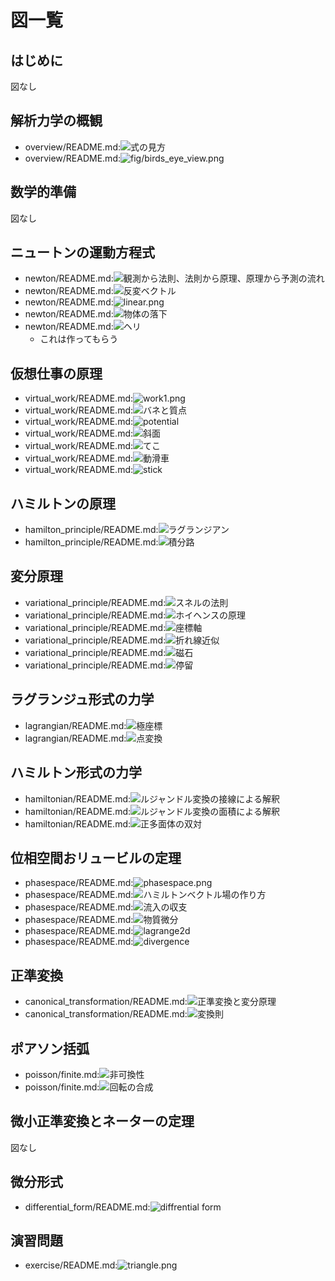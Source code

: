 # 図一覧

## はじめに

図なし

## 解析力学の概観

* overview/README.md:![式の見方](fig/table.png)
* overview/README.md:![fig/birds_eye_view.png](fig/birds_eye_view.png)

## 数学的準備

図なし

## ニュートンの運動方程式

* newton/README.md:![観測から法則、法則から原理、原理から予測の流れ](fig/principle_law.png)
* newton/README.md:![反変ベクトル](fig/contravariant_vector.png)
* newton/README.md:![linear.png](fig/linear.png)
* newton/README.md:![物体の落下](fig/fall.png)
* newton/README.md:![ヘリ](fig/heli.png)
  * これは作ってもらう

## 仮想仕事の原理

* virtual_work/README.md:![work1.png](fig/work1.png)
* virtual_work/README.md:![バネと質点](fig/spring.png)
* virtual_work/README.md:![potential](fig/potential.png)
* virtual_work/README.md:![斜面](fig/slope.png)
* virtual_work/README.md:![てこ](fig/lever.png)
* virtual_work/README.md:![動滑車](fig/movable_pulley.png)
* virtual_work/README.md:![stick](fig/stick.png)

## ハミルトンの原理

* hamilton_principle/README.md:![ラグランジアン](fig/lagrangian.png)
* hamilton_principle/README.md:![積分路](fig/delta.png)

## 変分原理

* variational_principle/README.md:![スネルの法則](fig/snell.png)
* variational_principle/README.md:![ホイヘンスの原理](fig/huygens.png)
* variational_principle/README.md:![座標軸](fig/bc_coordinate.png)
* variational_principle/README.md:![折れ線近似](fig/bc_snell.png)
* variational_principle/README.md:![磁石](fig/magnet.png)
* variational_principle/README.md:![停留](fig/stationary.png)

## ラグランジュ形式の力学

* lagrangian/README.md:![極座標](fig/polar_coordinate.png)
* lagrangian/README.md:![点変換](fig/point_transformation.png)

## ハミルトン形式の力学

* hamiltonian/README.md:![ルジャンドル変換の接線による解釈](fig/legendre_tangent.png)
* hamiltonian/README.md:![ルジャンドル変換の面積による解釈](fig/legendre_area.png)
* hamiltonian/README.md:![正多面体の双対](fig/dual.png)

## 位相空間おリュービルの定理

* phasespace/README.md:![phasespace.png](fig/phasespace.png)
* phasespace/README.md:![ハミルトンベクトル場の作り方](fig/phaseflow.png)
* phasespace/README.md:![流入の収支](fig/flow_balance.png)
* phasespace/README.md:![物質微分](fig/material_derivative.png)
* phasespace/README.md:![lagrange2d](fig/lagrange2d.png)
* phasespace/README.md:![divergence](fig/divergence.png)

## 正準変換

* canonical_transformation/README.md:![正準変換と変分原理](fig/generating_function.png)
* canonical_transformation/README.md:![変換則](fig/transform_diagram.png)

## ポアソン括弧

* poisson/finite.md:![非可換性](fig/noncommutative.png)
* poisson/finite.md:![回転の合成](fig/composition.png)

## 微小正準変換とネーターの定理

図なし

## 微分形式

* differential_form/README.md:![diffrential form](fig/differential_form.png)

## 演習問題

* exercise/README.md:![triangle.png](fig/triangle.png)
